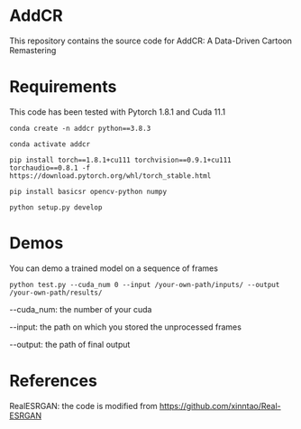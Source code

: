 # AddCR
This repository contains the source code for AddCR: A Data-Driven Cartoon Remastering

# Requirements
This code has been tested with Pytorch 1.8.1 and Cuda 11.1

```
conda create -n addcr python==3.8.3

conda activate addcr

pip install torch==1.8.1+cu111 torchvision==0.9.1+cu111 torchaudio==0.8.1 -f https://download.pytorch.org/whl/torch_stable.html

pip install basicsr opencv-python numpy

python setup.py develop
```

# Demos
You can demo a trained model on a sequence of frames

```
python test.py --cuda_num 0 --input /your-own-path/inputs/ --output /your-own-path/results/

```
--cuda_num: the number of your cuda

--input: the path on which you stored the unprocessed frames

--output: the path of final output
  
# References
RealESRGAN: the code is modified from https://github.com/xinntao/Real-ESRGAN


